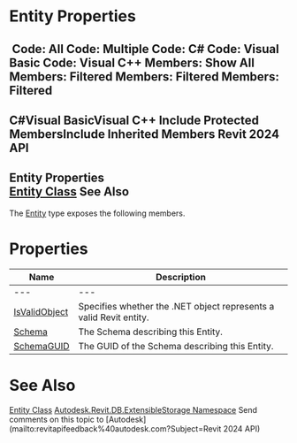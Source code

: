 # Entity Properties

﻿
 Code: All Code: Multiple Code: C# Code: Visual Basic Code: Visual C++  Members: Show All Members: Filtered Members: Filtered Members: Filtered   
---  
C#Visual BasicVisual C++
Include Protected MembersInclude Inherited Members
Revit 2024 API  
---  
Entity Properties  
[Entity Class](cf17f0e8-33bd-ef95-bf4b-e6298406f29b.md "Entity Class") See Also  
---  
The [Entity](cf17f0e8-33bd-ef95-bf4b-e6298406f29b.md "Entity Class") type exposes the following members.
# Properties
| Name | Description |
| --- | --- |
| --- | --- | --- |
| [IsValidObject](2c3f7cb9-4a13-bc09-b63f-bdda2b70d84a.md "IsValidObject Property") | Specifies whether the .NET object represents a valid Revit entity. |
| [Schema](fe5fb340-9386-06b2-37d3-c587208d8ba6.md "Schema Property") | The Schema describing this Entity. |
| [SchemaGUID](c21ebe7d-9ec1-28b2-b326-af46e11f9a1c.md "SchemaGUID Property") | The GUID of the Schema describing this Entity. |

# See Also
[Entity Class](cf17f0e8-33bd-ef95-bf4b-e6298406f29b.md "Entity Class")
[Autodesk.Revit.DB.ExtensibleStorage Namespace](79486a74-376c-9555-c873-45d5a750f051.md "Autodesk.Revit.DB.ExtensibleStorage Namespace")
Send comments on this topic to [Autodesk](mailto:revitapifeedback%40autodesk.com?Subject=Revit 2024 API)